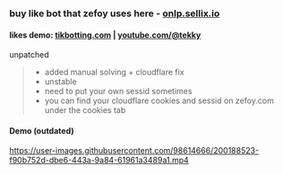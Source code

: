 ### buy like bot that zefoy uses here - [onlp.sellix.io](https://onlp.sellix.io)   
#### likes demo: [tikbotting.com](https://tikbotting.com) | [youtube.com/@tekky](https://youtube.com/@tekky)   

unpatched
> - added manual solving + cloudflare fix    
> - unstable    
> - need to put your own sessid sometimes   
> - you can find your cloudflare cookies and sessid on zefoy.com under the cookies tab   

#### Demo (outdated)

https://user-images.githubusercontent.com/98614666/200188523-f90b752d-dbe6-443a-9a84-61961a3489a1.mp4
